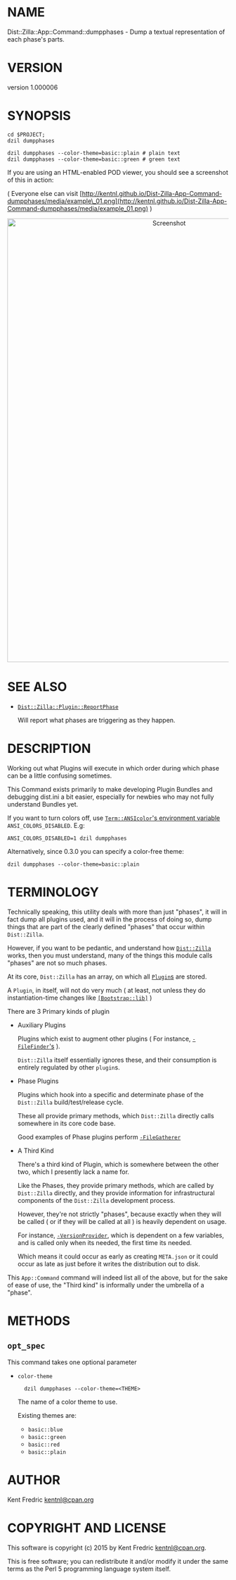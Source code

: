# NAME

Dist::Zilla::App::Command::dumpphases - Dump a textual representation of each phase's parts.

# VERSION

version 1.000006

# SYNOPSIS

    cd $PROJECT;
    dzil dumpphases

    dzil dumpphases --color-theme=basic::plain # plain text
    dzil dumpphases --color-theme=basic::green # green text

If you are using an HTML-enabled POD viewer, you should see a screenshot of this in action:

( Everyone else can visit [http://kentnl.github.io/Dist-Zilla-App-Command-dumpphases/media/example\_01.png](http://kentnl.github.io/Dist-Zilla-App-Command-dumpphases/media/example_01.png) )

<div>
    <center>
      <img src="http://kentnl.github.io/Dist-Zilla-App-Command-dumpphases/media/example_01.png"
           alt="Screenshot"
           width="721"
           height="1007" />
    </center>
</div>

# SEE ALSO

- [`Dist::Zilla::Plugin::ReportPhase`](https://metacpan.org/pod/Dist::Zilla::Plugin::ReportPhase)

    Will report what phases are triggering as they happen.

# DESCRIPTION

Working out what Plugins will execute in which order during which phase can be a
little confusing sometimes.

This Command exists primarily to make developing Plugin Bundles and debugging
dist.ini a bit easier, especially for newbies who may not fully understand
Bundles yet.

If you want to turn colors off, use [`Term::ANSIcolor`'s environment variable](https://metacpan.org/pod/Term::ANSIColor)
`ANSI_COLORS_DISABLED`. E.g:

    ANSI_COLORS_DISABLED=1 dzil dumpphases

Alternatively, since 0.3.0 you can specify a color-free theme:

    dzil dumpphases --color-theme=basic::plain

# TERMINOLOGY

Technically speaking, this utility deals with more than just "phases", it will in fact dump all plugins used,
and it will in the process of doing so, dump things that are part of the clearly defined "phases" that occur
within `Dist::Zilla`.

However, if you want to be pedantic, and understand how [`Dist::Zilla`](https://metacpan.org/pod/Dist::Zilla) works, then you must understand,
many of the things this module calls "phases" are not so much phases.

At its core, `Dist::Zilla` has an array, on which all [`Plugin`s](https://metacpan.org/pod/Dist::Zilla::Role::Plugin) are stored.

A `Plugin`, in itself, will not do very much ( at least, not unless they do instantiation-time changes like
[`[Bootstrap::lib]`](https://metacpan.org/pod/Dist::Zilla::Plugin::Bootstrap::lib) )

There are 3 Primary kinds of plugin

- Auxiliary Plugins

    Plugins which exist to augment other plugins ( For instance, [`-FileFinder`'s](https://metacpan.org/pod/Dist::Zilla::Role::FileFinder) ).

    `Dist::Zilla` itself essentially ignores these, and their consumption is entirely regulated by other `plugin`s.

- Phase Plugins

    Plugins which hook into a specific and determinate phase of the `Dist::Zilla` build/test/release cycle.

    These all provide primary methods, which `Dist::Zilla` directly calls somewhere in its core code base.

    Good examples of Phase plugins perform [`-FileGatherer`](https://metacpan.org/pod/Dist::Zilla::Role::FileGatherer)

- A Third Kind

    There's a third kind of Plugin, which is somewhere between the other two, which I presently lack a name for.

    Like the Phases, they provide primary methods, which are called by `Dist::Zilla` directly, and they provide
    information for infrastructural components of the `Dist::Zilla` development process.

    However, they're not strictly "phases", because exactly when they will be called ( or if they will be called at all )
    is heavily dependent on usage.

    For instance, [`-VersionProvider`](https://metacpan.org/pod/Dist::Zilla::Role::VersionProvider), which is dependent on a few variables,
    and is called only when its needed, the first time its needed.

    Which means it could occur as early as creating `META.json` or it could occur as late as just before it writes the distribution
    out to disk.

This `App::Command` command will indeed list all of the above, but for the sake of ease of use, the "Third kind" is informally
under the umbrella of a "phase".

# METHODS

## `opt_spec`

This command takes one optional parameter

- `color-theme`

        dzil dumpphases --color-theme=<THEME>

    The name of a color theme to use.

    Existing themes are:

    - `basic::blue`
    - `basic::green`
    - `basic::red`
    - `basic::plain`

# AUTHOR

Kent Fredric <kentnl@cpan.org>

# COPYRIGHT AND LICENSE

This software is copyright (c) 2015 by Kent Fredric <kentnl@cpan.org>.

This is free software; you can redistribute it and/or modify it under
the same terms as the Perl 5 programming language system itself.
